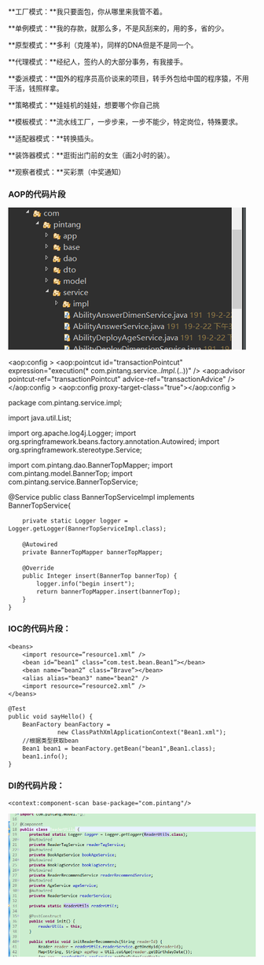 **工厂模式：**我只要面包，你从哪里来我管不着。

**单例模式：**我的存款，就那么多，不是风刮来的，用的多，省的少。

**原型模式：**多利（克隆羊)，同样的DNA但是不是同一个。

**代理模式：**经纪人，签约人的大部分事务，有我接手。

**委派模式：**国外的程序员高价谈来的项目，转手外包给中国的程序猿，不用干活，钱照样拿。

**策略模式：**娃娃机的娃娃，想要哪个你自己挑

**模板模式：**流水线工厂，一步步来，一步不能少，特定岗位，特殊要求。

**适配器模式：**转换插头。

**装饰器模式：**逛街出门前的女生（画2小时的装）。

**观察者模式：**买彩票（中奖通知）



### AOP的代码片段

![1553584848110](https://github.com/yongahua/design-pattern-summarize/blob/master/1553584848110.png)

<aop:config >
	<aop:pointcut id="transactionPointcut"
					  expression="execution(* com.pintang.service..*Impl.*(..))" />
	<aop:advisor pointcut-ref="transactionPointcut"
					 advice-ref="transactionAdvice" />
</aop:config >
<aop:config proxy-target-class="true"></aop:config >



package com.pintang.service.impl;

import java.util.List;

import org.apache.log4j.Logger;
import org.springframework.beans.factory.annotation.Autowired;
import org.springframework.stereotype.Service;

import com.pintang.dao.BannerTopMapper;
import com.pintang.model.BannerTop;
import com.pintang.service.BannerTopService;

@Service
public class BannerTopServiceImpl implements BannerTopService{

		private static Logger logger = Logger.getLogger(BannerTopServiceImpl.class);
	
		@Autowired
		private BannerTopMapper bannerTopMapper;
		
		@Override
		public Integer insert(BannerTop bannerTop) {
			logger.info("begin insert");
			return bannerTopMapper.insert(bannerTop);
		}
	}
### IOC的代码片段：

```
<beans>
    <import resource=”resource1.xml” />
    <bean id=”bean1” class=”com.test.bean.Bean1”></bean>
    <bean name=”bean2” class=”Brave”></bean>
    <alias alias="bean3" name="bean2" />
    <import resource=”resource2.xml” />
</beans>
```

```
@Test
public void sayHello() {
    BeanFactory beanFactory =
              new ClassPathXmlApplicationContext("Bean1.xml");
    //根据类型获取bean
    Bean1 bean1 = beanFactory.getBean("bean1",Bean1.class);
    bean1.info();
}
```

### DI的代码片段：

<!-- 自动扫描controller包下的所有类，如果@Controller注入为bean -->
    <context:component-scan base-package="com.pintang"/>

![1553586461924](https://github.com/yongahua/design-pattern-summarize/blob/master/1553586461924.png)
